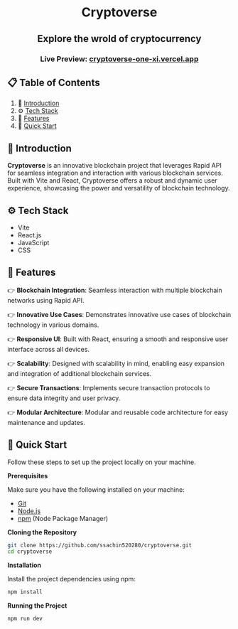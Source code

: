 <div align="center">
  <h1 align="center">Cryptoverse</h1>
  <h2 align="center">Explore the wrold of cryptocurrency</h2>
  <h3>Live Preview: <a href="https://cryptoverse-one-xi.vercel.app/">cryptoverse-one-xi.vercel.app</a></h3>

</div>

## 📋 <a name="table">Table of Contents</a>

1. 🤖 [Introduction](#introduction)
2. ⚙️ [Tech Stack](#tech-stack)
3. 🔋 [Features](#features)
4. 🤸 [Quick Start](#quick-start)

## <a name="introduction">🤖 Introduction</a>

**Cryptoverse** is an innovative blockchain project that leverages Rapid API for seamless integration and interaction with various blockchain services. Built with Vite and React, Cryptoverse offers a robust and dynamic user experience, showcasing the power and versatility of blockchain technology.

## <a name="tech-stack">⚙️ Tech Stack</a>

- Vite
- React.js
- JavaScript
- CSS

## <a name="features">🔋 Features</a>

👉 **Blockchain Integration**: Seamless interaction with multiple blockchain networks using Rapid API. 

👉 **Innovative Use Cases**: Demonstrates innovative use cases of blockchain technology in various domains. 

👉 **Responsive UI**: Built with React, ensuring a smooth and responsive user interface across all devices. 

👉 **Scalability**: Designed with scalability in mind, enabling easy expansion and integration of additional blockchain services. 

👉 **Secure Transactions**: Implements secure transaction protocols to ensure data integrity and user privacy. 

👉 **Modular Architecture**: Modular and reusable code architecture for easy maintenance and updates.

## <a name="quick-start">🤸 Quick Start</a>

Follow these steps to set up the project locally on your machine.

**Prerequisites**

Make sure you have the following installed on your machine:

- [Git](https://git-scm.com/)
- [Node.js](https://nodejs.org/en)
- [npm](https://www.npmjs.com/) (Node Package Manager)

**Cloning the Repository**

```bash
git clone https://github.com/ssachin520280/cryptoverse.git
cd cryptoverse
```

**Installation**

Install the project dependencies using npm:

```bash
npm install
```

**Running the Project**

```bash
npm run dev
```

